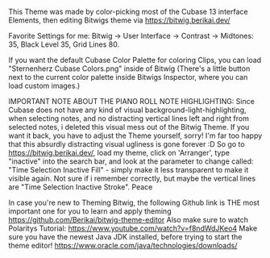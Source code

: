 This Theme was made by color-picking most of the Cubase 13 interface Elements, then editing Bitwigs theme via https://bitwig.berikai.dev/ 

Favorite Settings for me: Bitwig -> User Interface -> Contrast -> Midtones: 35, Black Level 35, Grid Lines 80. 

If you want the default Cubase Color Palette for coloring Clips, you can load "Sternenherz Cubase Colors.png" inside of Bitwig (There's a little button next to the current color palette inside Bitwigs Inspector, where you can load custom images.)

IMPORTANT NOTE ABOUT THE PIANO ROLL NOTE HIGHLIGHTING: Since Cubase does not have any kind of visual background-light-highlighting, when selecting notes, and no distracting vertical lines left and right from selected notes, i deleted this visual mess out of the Bitwig Theme. If you want it back, you have to adjust the Theme yourself, sorry! I'm far too happy that this absurdly distracting visual ugliness is gone forever :D So go to https://bitwig.berikai.dev/, load my theme, click on 'Arranger', type "inactive" into the search bar, and look at the parameter to change called: "Time Selection Inactive Fill" - simply make it less transparent to make it visible again. Not sure if i remember correctly, but maybe the vertical lines are "Time Selection Inactive Stroke". Peace

In case you're new to Theming Bitwig, the following Github link is THE most important one for you to learn and apply theming https://github.com/Berikai/bitwig-theme-editor 
Also make sure to watch Polaritys Tutorial: https://www.youtube.com/watch?v=f8ndWdJKeo4
Make sure you have the newest Java JDK installed, before trying to start the theme editor! https://www.oracle.com/java/technologies/downloads/

